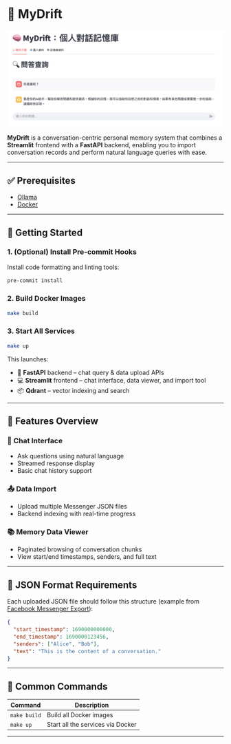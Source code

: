 # 🧠 MyDrift

![MyDrift UI Preview](image/preview.png)

**MyDrift** is a conversation-centric personal memory system that combines a **Streamlit** frontend with a **FastAPI** backend, enabling you to import conversation records and perform natural language queries with ease.

---

## ✅ Prerequisites

- [Ollama](https://ollama.com/)
- [Docker](https://www.docker.com/)

---

## 🚀 Getting Started

### 1. (Optional) Install Pre-commit Hooks

Install code formatting and linting tools:

```bash
pre-commit install
```

### 2. Build Docker Images

```bash
make build
```

### 3. Start All Services

```bash
make up
```

This launches:
- 🚀 **FastAPI** backend – chat query & data upload APIs
- 💻 **Streamlit** frontend – chat interface, data viewer, and import tool
- 📦 **Qdrant** – vector indexing and search

---

## 🧩 Features Overview

### 💬 Chat Interface

- Ask questions using natural language
- Streamed response display
- Basic chat history support

### 📤 Data Import

- Upload multiple Messenger JSON files
- Backend indexing with real-time progress

### 📚 Memory Data Viewer

- Paginated browsing of conversation chunks
- View start/end timestamps, senders, and full text

---

## 📂 JSON Format Requirements

Each uploaded JSON file should follow this structure (example from [Facebook Messenger Export](https://www.facebook.com/help/messenger-app/713635396288741)):

```json
{
  "start_timestamp": 1690000000000,
  "end_timestamp": 1690000123456,
  "senders": ["Alice", "Bob"],
  "text": "This is the content of a conversation."
}
```

---

## 📎 Common Commands

| Command      | Description                        |
|--------------|------------------------------------|
| `make build` | Build all Docker images            |
| `make up`    | Start all the services via Docker    |

---
